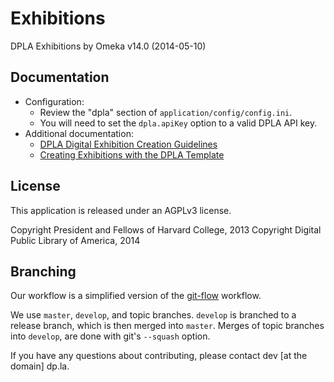 Exhibitions
===========

DPLA Exhibitions by Omeka
v14.0 (2014-05-10)

Documentation
-------------

* Configuration:
	* Review the "dpla" section of `application/config/config.ini`.
	* You will need to set the `dpla.apiKey` option to a valid DPLA API key.
* Additional documentation:
	* [DPLA Digital Exhibition Creation Guidelines](https://docs.google.com/document/d/1caBYKDdQCpFCildS5XquNML5YzaugSL7Jf3CdBIIqOA/edit)
	* [Creating Exhibitions with the DPLA Template](https://docs.google.com/document/d/1ktQuLJzMkQX_e5EM2cUm88W614GZ4UdRhuu3_cXpoXU/edit)

License
--------
This application is released under an AGPLv3 license.

Copyright President and Fellows of Harvard College, 2013
Copyright Digital Public Library of America, 2014

Branching
---------

Our workflow is a simplified version of the
[git-flow](http://nvie.com/posts/a-successful-git-branching-model/) workflow.

We use `master`, `develop`, and topic branches.  `develop` is branched to a
release branch, which is then merged into `master`.  Merges of topic branches
into `develop`, are done with git's `--squash` option.

If you have any questions about contributing, please contact
dev [at the domain] dp.la.
